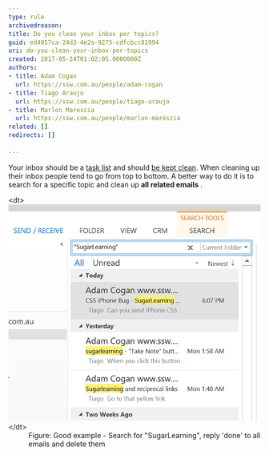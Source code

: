 ```yaml
---
type: rule
archivedreason: 
title: Do you clean your inbox per topics?
guid: ed4057ca-24d3-4e2a-9275-cdfcbcc81994
uri: do-you-clean-your-inbox-per-topics
created: 2017-05-24T01:02:05.0000000Z
authors:
- title: Adam Cogan
  url: https://ssw.com.au/people/adam-cogan
- title: Tiago Araujo
  url: https://ssw.com.au/people/tiago-araujo
- title: Marlon Marescia
  url: https://ssw.com.au/people/marlon-marescia
related: []
redirects: []

---
```


Your inbox should be a [task list](/_layouts/15/FIXUPREDIRECT.ASPX?WebId=3dfc0e07-e23a-4cbb-aac2-e778b71166a2&TermSetId=07da3ddf-0924-4cd2-a6d4-a4809ae20160&TermId=4ebaa676-4599-4be1-b4ee-55427dba91bf) and should [be kept clean](/_layouts/15/FIXUPREDIRECT.ASPX?WebId=3dfc0e07-e23a-4cbb-aac2-e778b71166a2&TermSetId=07da3ddf-0924-4cd2-a6d4-a4809ae20160&TermId=29d5ca5d-c191-475f-8db2-0086c44ca46c). When cleaning up their inbox people tend to go from top to bottom. A better way to do it is to search for a specific topic and clean up  **all related emails** . 


<!--endintro-->
<dl class="goodImage">&lt;dt&gt;<img src="clean-inbox-by-topic-outlook-search.png" alt="clean-inbox-by-topic-outlook-search.png">&lt;/dt&gt;<dd>Figure: Good example - Search for "SugarLearning", reply 'done' to all emails and delete them</dd></dl>
